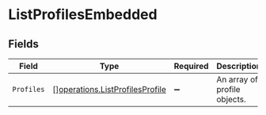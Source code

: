 # ListProfilesEmbedded


## Fields

| Field                                                                              | Type                                                                               | Required                                                                           | Description                                                                        |
| ---------------------------------------------------------------------------------- | ---------------------------------------------------------------------------------- | ---------------------------------------------------------------------------------- | ---------------------------------------------------------------------------------- |
| `Profiles`                                                                         | [][operations.ListProfilesProfile](../../models/operations/listprofilesprofile.md) | :heavy_minus_sign:                                                                 | An array of profile objects.                                                       |